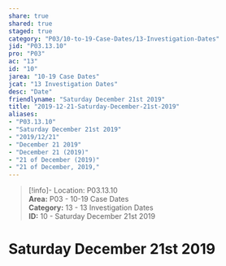 ```yaml
---  
share: true  
shared: true  
staged: true  
category: "P03/10-to-19-Case-Dates/13-Investigation-Dates"  
jid: "P03.13.10"  
pro: "P03"  
ac: "13"  
id: "10"  
jarea: "10-19 Case Dates"  
jcat: "13 Investigation Dates"  
desc: "Date"  
friendlyname: "Saturday December 21st 2019"  
title: "2019-12-21-Saturday-December-21st-2019"  
aliases:   
- "P03.13.10"  
- "Saturday December 21st 2019"  
- "2019/12/21"  
- "December 21 2019"  
- "December 21 (2019)"  
- "21 of December (2019)"  
- "21 of December, 2019,"  
---  
```

>[!info]- Location: P03.13.10  
>**Area:** P03 - 10-19 Case Dates  
>**Category:** 13 - 13 Investigation Dates  
>**ID:** 10 - Saturday December 21st 2019  
  
# Saturday December 21st 2019  
